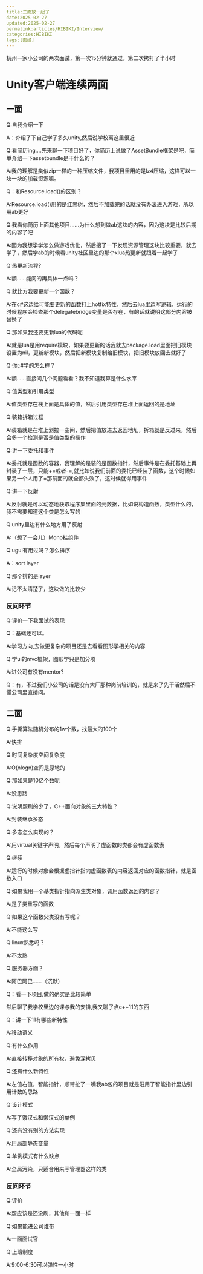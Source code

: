 ```yaml
---
title:二面放一起了
date:2025-02-27
updated:2025-02-27
permalink:articles/HIBIKI/Interview/
categories:HIBIKI
tags:[面经]
---
```

杭州一家小公司的两次面试，第一次15分钟就通过，第二次拷打了半小时
<!-- More -->
# Unity客户端连续两面
## 一面
Q:自我介绍一下

A：介绍了下自己学了多久unity,然后说学校离这里很近

Q:看简历ing....先来聊一下项目好了，你简历上说做了AssetBundle框架是吧，简单介绍一下assetbundle是干什么的？

A:我的理解是类似zip一样的一种压缩文件，我项目里用的是lz4压缩，这样可以一块一块的加载资源嘛。

Q：和Resource.load()的区别？

A:Resource.load()用的是红黑树，然后不加载完的话就没有办法进入游戏，所以用ab更好

Q:我看你简历上面其他项目......为什么想到做ab这块的内容，因为这块是比较后期的内容了吧

A:因为我想学学怎么做游戏优化，然后搜了一下发现资源管理这块比较重要，就去学了，然后学ab的时候看unity社区里边的那个xlua热更新就跟着一起学了

Q:热更新流程?

A:额......能问的再具体一点吗？

Q:就比方我要更新一个函数？

A:在c#这边给可能要更新的函数打上hotfix特性，然后去lua里边写逻辑，运行的时候程序会检查那个delegatebridge变量是否存在，有的话就说明这部分内容被替换了

Q:那如果我还要更新lua的代码呢

A:就是lua是用require模块，如果要更新的话我就去package.load里面把旧模块设置为nil，更新新模块，然后把新模块复制给旧模块，把旧模块放回去就好了

Q:你c#学的怎么样？

A:额......直接问几个问题看看？我不知道我算是什么水平

Q:值类型和引用类型

A:值类型存在栈上面是具体的值，然后引用类型存在堆上面返回的是地址

Q:装箱拆箱过程

A:装箱就是在堆上划拉一空间，然后把值放进去返回地址，拆箱就是反过来，然后会多一个检测是否是值类型的操作

Q:讲一下委托和事件

A:委托就是函数的容器，我理解的是装的是函数指针，然后事件是在委托基础上再封装了一层，只能+=或者-=,就比如说我们前面的委托已经装了函数，这个时候如果另一个人用了=那前面的就全都失效了，这时候就得用事件

Q:讲一下反射

A:反射就是可以动态地获取程序集里面的元数据，比如说构造函数，类型什么的，我不需要知道这个类是怎么写的

Q:unity里边有什么地方用了反射

A:（想了一会儿）Mono挂组件

Q:ugui有用过吗？怎么排序

A：sort layer

Q:那个排的是layer

A:记不太清楚了，这块做的比较少

### 反问环节

Q:评价一下我面试的表现

Q：基础还可以。

A:学习方向,去做更复杂的项目还是去看看图形学相关的内容

Q:学ui的mvc框架，图形学只是加分项

A:进公司有没有mentor?

Q：有，不过我们小公司的话是没有大厂那种岗前培训的，就是来了先干活然后不懂公司里直接问。

## 二面

Q:手撕算法随机分布的1w个数，找最大的100个

A:快排

Q:时间复杂度空间复杂度

A:O(nlogn)空间是原地的

Q:那如果是10亿个数呢

A:没思路

Q:说明题刷的少了，C++面向对象的三大特性？

A:封装继承多态

Q:多态怎么实现的？

A:用virtual关键字声明，然后每个声明了虚函数的类都会有虚函数表

Q:继续

A:运行的时候对象会根据虚指针指向虚函数表的内容返回对应的函数指针，就是函数入口

Q:如果我用一个基类指针指向派生类对象，调用函数返回的内容？

A:是子类重写的函数

Q:如果这个函数父类没有写呢？

A:不能这么写

Q:linux熟悉吗？

A:不太熟

Q:服务器方面？

A:阿巴阿巴......（沉默）

Q：看一下项目,做的确实是比较简单

然后聊了我学校里边的课与我的安排,我又聊了点c++11的东西

Q：讲一下11有哪些新特性

A:移动语义

Q:有什么作用

A:直接转移对象的所有权，避免深拷贝

Q:还有什么新特性

A:左值右值，智能指针，顺带扯了一嘴我ab包的项目就是沿用了智能指针里边引用计数的思路

Q:设计模式

A:写了饿汉式和懒汉式的单例

Q:还有没有别的方法实现

A:用局部静态变量

Q:单例模式有什么缺点

A:全局污染，只适合用来写管理器这样的类

### 反问环节

Q:评价

A:题应该是还没刷，其他和一面一样

Q:如果能进公司谁带

A:一面面试官

Q:上班制度

A:9:00-6:30可以弹性一小时